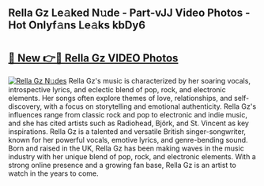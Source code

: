 ## Rella Gz Le𝚊ked N𝚞de - Part-vJJ Video Photos - Hot Onlyf𝚊ns Le𝚊ks kbDy6

# <h2><a href="http://ab11402.deff.icu/?id=Rella+Gz">🔗 New 👉🔴 Rella Gz VIDEO Photos</a></h2>

[![Rella Gz N𝚞des](https://i.imgur.com/rIISA9y.gif)](http://ab11402.deff.icu/?id=Rella+Gz)
Rella Gz's music is characterized by her soaring vocals, introspective lyrics, and eclectic blend of pop, rock, and electronic elements. Her songs often explore themes of love, relationships, and self-discovery, with a focus on storytelling and emotional authenticity. Rella Gz's influences range from classic rock and pop to electronic and indie music, and she has cited artists such as Radiohead, Björk, and St. Vincent as key inspirations. Rella Gz is a talented and versatile British singer-songwriter, known for her powerful vocals, emotive lyrics, and genre-bending sound. Born and raised in the UK, Rella Gz has been making waves in the music industry with her unique blend of pop, rock, and electronic elements. With a strong online presence and a growing fan base, Rella Gz is an artist to watch in the years to come.
